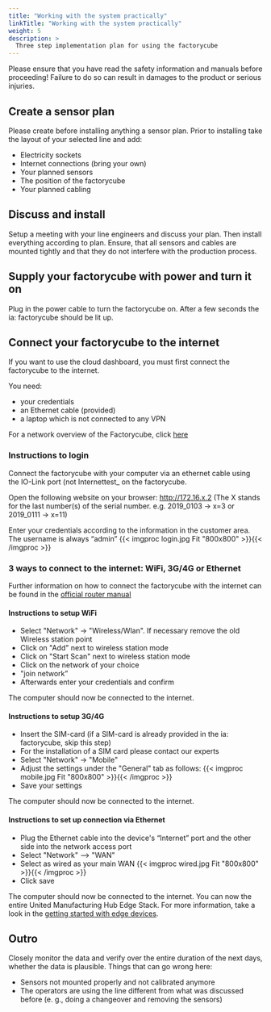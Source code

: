 ```yaml
---
title: "Working with the system practically"
linkTitle: "Working with the system practically"
weight: 5
description: >
  Three step implementation plan for using the factorycube
---
```


Please ensure that you have read the safety information and manuals before proceeding! Failure to do so can result in damages to the product or serious injuries.

## Create a sensor plan

Please create before installing anything a sensor plan. Prior to installing take the layout of your selected line and add:

- Electricity sockets
- Internet connections (bring your own)
- Your planned sensors
- The position of the factorycube
- Your planned cabling

## Discuss and install

Setup a meeting with your line engineers and discuss your plan. Then install everything according to plan. Ensure, that all sensors and cables are mounted tightly and that they do not interfere with the production process.

## Supply your factorycube with power and turn it on

Plug in the power cable to turn the factorycube on. After a few seconds the ia: factorycube should be lit up.

<!-- ## Setup sensors

Refer to [this guide](sensors/mounting-sensors.md) for instructions and tipps to setup the sensors.
-->
## Connect your factorycube to the internet

If you want to use the cloud dashboard, you must first connect the factorycube to the internet.

You need:

- your credentials
- an Ethernet cable (provided)
- a laptop which is not connected to any VPN

For a network overview of the Factorycube, click [here](/docs/tutorials/networking/)

### Instructions to login

Connect the factorycube with your computer via an ethernet cable using the IO-Link port (not Internettest_ on the factorycube.
<!-- markdown-link-check-disable-next-line -->
Open the following website on your browser: <http://172.16.x.2> (The X stands for the last number(s) of the serial number. e.g. 2019_0103 -> x=3 or 2019_0111 -> x=11)

Enter your credentials according to the information in the customer area. The username is always “admin”
{{< imgproc login.jpg Fit "800x800" >}}{{< /imgproc >}}

### 3 ways to connect to the internet: WiFi, 3G/4G or Ethernet

Further information on how to connect the factorycube with the internet can be found in the [official router manual](https://wiki.teltonika-networks.com/view/RUT955_WAN)

#### Instructions to setup WiFi

- Select "Network" → "Wireless/Wlan". If necessary remove the old Wireless station point
- Click on "Add" next to wireless station mode
- Click on "Start Scan" next to wireless station mode
- Click on the network of your choice
- "join network”
- Afterwards enter your credentials and confirm

The computer should now be connected to the internet.

#### Instructions to setup 3G/4G

- Insert the SIM-card (if a SIM-card is already provided in the ia: factorycube, skip this step)
- For the installation of a SIM card please contact our experts
- Select "Network" → "Mobile"
- Adjust the settings under the "General" tab as follows:
{{< imgproc mobile.jpg Fit "800x800" >}}{{< /imgproc >}}
- Save your settings

The computer should now be connected to the internet.

#### Instructions to set up connection via Ethernet

- Plug the Ethernet cable into the device's “Internet” port and the other side into the network access port
- Select "Network" --> "WAN"
- Select as wired as your main WAN
{{< imgproc wired.jpg Fit "800x800" >}}{{< /imgproc >}}
- Click save

The computer should now be connected to the internet. You can now the entire United Manufacturing Hub Edge Stack. For more information, take a look in the [getting started with edge devices](../../getting-started/installing-factorycube-core).

## Outro

Closely monitor the data and verify over the entire duration of the next days, whether the data is plausible. Things that can go wrong here:

- Sensors not mounted properly and not calibrated anymore
- The operators are using the line different from what was discussed before (e. g., doing a changeover and removing the sensors)
